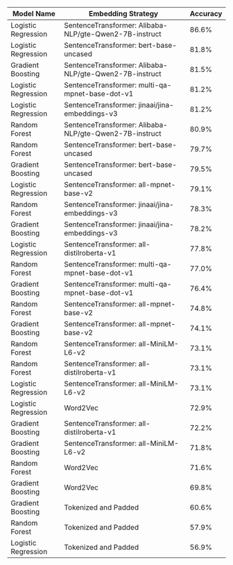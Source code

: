 | Model Name          | Embedding Strategy                                     | Accuracy |
| ------------------- | ------------------------------------------------------ | -------- |
| Logistic Regression | SentenceTransformer: Alibaba-NLP/gte-Qwen2-7B-instruct | 86.6%    |
| Logistic Regression | SentenceTransformer: bert-base-uncased                 | 81.8%    |
| Gradient Boosting   | SentenceTransformer: Alibaba-NLP/gte-Qwen2-7B-instruct | 81.5%    |
| Logistic Regression | SentenceTransformer: multi-qa-mpnet-base-dot-v1        | 81.2%    |
| Logistic Regression | SentenceTransformer: jinaai/jina-embeddings-v3         | 81.2%    |
| Random Forest       | SentenceTransformer: Alibaba-NLP/gte-Qwen2-7B-instruct | 80.9%    |
| Random Forest       | SentenceTransformer: bert-base-uncased                 | 79.7%    |
| Gradient Boosting   | SentenceTransformer: bert-base-uncased                 | 79.5%    |
| Logistic Regression | SentenceTransformer: all-mpnet-base-v2                 | 79.1%    |
| Random Forest       | SentenceTransformer: jinaai/jina-embeddings-v3         | 78.3%    |
| Gradient Boosting   | SentenceTransformer: jinaai/jina-embeddings-v3         | 78.2%    |
| Logistic Regression | SentenceTransformer: all-distilroberta-v1              | 77.8%    |
| Random Forest       | SentenceTransformer: multi-qa-mpnet-base-dot-v1        | 77.0%    |
| Gradient Boosting   | SentenceTransformer: multi-qa-mpnet-base-dot-v1        | 76.4%    |
| Random Forest       | SentenceTransformer: all-mpnet-base-v2                 | 74.8%    |
| Gradient Boosting   | SentenceTransformer: all-mpnet-base-v2                 | 74.1%    |
| Random Forest       | SentenceTransformer: all-MiniLM-L6-v2                  | 73.1%    |
| Random Forest       | SentenceTransformer: all-distilroberta-v1              | 73.1%    |
| Logistic Regression | SentenceTransformer: all-MiniLM-L6-v2                  | 73.1%    |
| Logistic Regression | Word2Vec                                               | 72.9%    |
| Gradient Boosting   | SentenceTransformer: all-distilroberta-v1              | 72.2%    |
| Gradient Boosting   | SentenceTransformer: all-MiniLM-L6-v2                  | 71.8%    |
| Random Forest       | Word2Vec                                               | 71.6%    |
| Gradient Boosting   | Word2Vec                                               | 69.8%    |
| Gradient Boosting   | Tokenized and Padded                                   | 60.6%    |
| Random Forest       | Tokenized and Padded                                   | 57.9%    |
| Logistic Regression | Tokenized and Padded                                   | 56.9%    |

